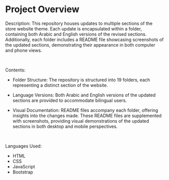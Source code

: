# Project Overview

Description: This repository houses updates to multiple sections of the store website theme. Each update is encapsulated within a folder, containing both Arabic and English versions of the revised sections. Additionally, each folder includes a README file showcasing screenshots of the updated sections, demonstrating their appearance in both computer and phone views.

<br>

Contents:

* Folder Structure: The repository is structured into 19 folders, each representing a distinct section of the website.<br>

* Language Versions: Both Arabic and English versions of the updated sections are provided to accommodate bilingual users.<br>

* Visual Documentation: README files accompany each folder, offering insights into the changes made. These README files are supplemented with screenshots, providing visual demonstrations of the updated sections in both desktop and mobile perspectives.

<br>

Languages Used:
* HTML
* CSS
* JavaScript
* Bootstrap
